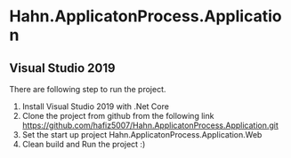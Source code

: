 # Hahn.ApplicatonProcess.Application

## Visual Studio 2019 


There are following step to run the project. 
 1. Install Visual Studio 2019 with .Net Core 
 2. Clone the project from github from the following link 
https://github.com/hafiz5007/Hahn.ApplicatonProcess.Application.git
 3. Set the start up project Hahn.ApplicatonProcess.Application.Web
 4. Clean build and Run the project :) 
 
 
 
